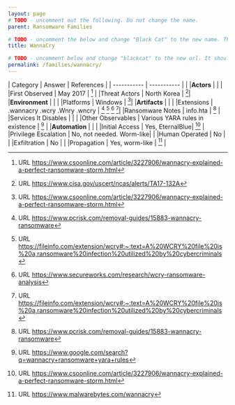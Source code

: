 ```yaml
---
layout: page
# TODO - uncomment out the following. Do not change the name.
parent: Ransomware Families

# TODO - uncomment the below and change "Black Cat" to the new name. This will be shown in the menu.
title: WannaCry

# TODO - uncomment below and change "blackcat" to the new url. It should be all lower case and no spaces
permalink: /families/wannacry/
---
```


| Category | Answer | References | 
| ----------- | ----------- | | 
|**Actors** | | |
|First Observed | May 2017 | [^1] |
|Threat Actors | North Korea | [^2]|
|**Environment** | | |
|Platforms | Windows | [^3]|
|**Artifacts** | | |
|Extensions | .wannacry .wcry .Wnry .wncry | [^4] [^5] [^6] [^7]|
|Ransomware Notes | info.hta | [^8] |
|Services It Disables | | |
|Other Observables | Various YARA rules in existence | [^9] |
|**Automation** | | |
|Initial Access | Yes, EternalBlue| [^10] |
|Privilege Escalation | No, not needed. Worm-like| |
|Human Operated | No | |
|Exfiltration | No | |
|Propagation | Yes, worm-like | [^11] |


[^1]: URL https://www.csoonline.com/article/3227906/wannacry-explained-a-perfect-ransomware-storm.html
[^2]: URL https://www.cisa.gov/uscert/ncas/alerts/TA17-132A
[^3]: URL https://www.csoonline.com/article/3227906/wannacry-explained-a-perfect-ransomware-storm.html
[^4]: URL https://www.pcrisk.com/removal-guides/15883-wannacry-ransomware
[^5]: URL https://fileinfo.com/extension/wcry#:~:text=A%20WCRY%20file%20is%20a,ransomware%20infection%20utilized%20by%20cybercriminals
[^6]: URL https://www.secureworks.com/research/wcry-ransomware-analysis
[^7]: URL https://fileinfo.com/extension/wcry#:~:text=A%20WCRY%20file%20is%20a,ransomware%20infection%20utilized%20by%20cybercriminals
[^8]: URL https://www.pcrisk.com/removal-guides/15883-wannacry-ransomware
[^9]: URL https://www.google.com/search?q=wannacry+ransomware+yara+rules
[^10]: URL https://www.csoonline.com/article/3227906/wannacry-explained-a-perfect-ransomware-storm.html
[^11]: URL https://www.malwarebytes.com/wannacry
